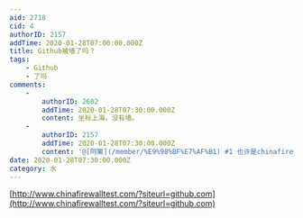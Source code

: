```yaml
---
aid: 2718
cid: 4
authorID: 2157
addTime: 2020-01-28T07:00:00.000Z
title: Github被墙了吗？
tags:
    - Github
    - 了吗
comments:
    -
        authorID: 2602
        addTime: 2020-01-28T07:30:00.000Z
        content: 坐标上海，没有墙。
    -
        authorID: 2157
        addTime: 2020-01-28T07:30:00.000Z
        content: '@[阿篱](/member/%E9%98%BF%E7%AF%B1) #1 也许是chinafirewalltest出了问题。'
date: 2020-01-28T07:30:00.000Z
category: 水
---
```


[http://www.chinafirewalltest.com/?siteurl=github.com](http://www.chinafirewalltest.com/?siteurl=github.com)

